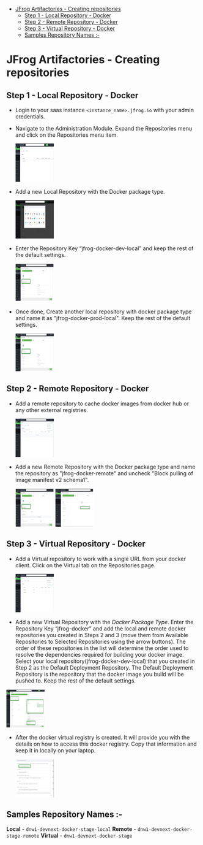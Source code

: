 
- [JFrog Artifactories - Creating repositories](#jfrog-artifactories---creating-repositories)
  - [Step 1 - Local Repository - Docker](#step-1---local-repository---docker)
  - [Step 2 - Remote Repository - Docker](#step-2---remote-repository---docker)
  - [Step 3 - Virtual  Repository - Docker](#step-3---virtual--repository---docker)
  - [Samples Repository Names :-](#samples-repository-names--)

# JFrog Artifactories - Creating repositories

## Step 1 - Local Repository - Docker

- Login to your saas instance `<instance_name>.jfrog.io` with  your admin credentials.

- Navigate to the Administration Module. Expand the Repositories menu and click on the Repositories menu item.

  <img src="/01-artifactory-essentials/images/repository.png" alt="Repositories tab" style="height: 100px; width:100px;"/>
  
- Add a new Local Repository with the Docker package type.

  <img src="/01-artifactory-essentials/images/choose-docker.png" alt="choose-docker-package tab" style="height: 100px; width:100px;"/>

- Enter the Repository Key “jfrog-docker-dev-local” and keep the rest of the default settings.

  <img src="/01-artifactory-essentials/images/docker-dev-local.png" alt="mame the repo" style="height: 100px; width:100px;"/>

- Once done, Create another local repository with docker package type and name it as "jfrog-docker-prod-local". Keep the rest of the default settings.

  <img src="/01-artifactory-essentials/images/docker-prod-local.png" alt="mame the repo" style="height: 100px; width:100px;"/>


## Step 2 - Remote Repository - Docker

-  Add a remote repository to cache docker images from docker hub or any other external registries.

   <img src="/01-artifactory-essentials/images/remote-repo.png" alt="Remote repo" style="height: 100px; width:100px;"/>
   
-  Add a new Remote Repository with the Docker package type and name the repository as "jfrog-docker-remote" and uncheck "Block pulling of image manifest v2 schema1".

   <img src="/01-artifactory-essentials/images/docker-remote.png" alt="mame the repo" style="height: 100px; width:100px;"/>
   <img src="/01-artifactory-essentials/images/block-pull.png" alt="unblock" style="height: 100px; width:100px;"/>

## Step 3 - Virtual  Repository - Docker

-  Add a Virtual repository to work with a single URL from your docker client. Click on the Virtual tab on the Repositories page.

   <img src="/01-artifactory-essentials/images/virtual-repo.png" alt="Virtual repo" style="height: 100px; width:100px;"/>
   
-   Add a new Virtual Repository with the *Docker Package Type*. Enter the Repository Key “jfrog-docker” and add the local and remote docker repositories you created in Steps 2 and 3 (move them from Available Repositories to Selected Repositories using the arrow buttons). The order of these repositories in the list will determine the order used to resolve the dependencies required for building your docker image. Select your local repository(jfrog-docker-dev-local) that you created in Step 2 as the Default Deployment Repository. The Default Deployment Repository is the repository that the docker image you build will be pushed to. Keep the rest of the default settings.

   <img src="/01-artifactory-essentials/images/docker-virtual.png" alt="mame the repo" style="height: 100px; width:100px;"/>
    
- After the docker virtual registry is created. It will provide you with the details on how to access this docker registry. Copy that information and keep it in locally on your laptop.

  <img src="/01-artifactory-essentials/images/docker-command-display.png" alt="docker commands" style="height: 100px; width:100px;"/>

## Samples Repository Names :- 
**Local** - `dnw1-devnext-docker-stage-local`
**Remote** - `dnw1-devnext-docker-stage-remote`
**Virtual** - `dnw1-devnext-docker-stage`